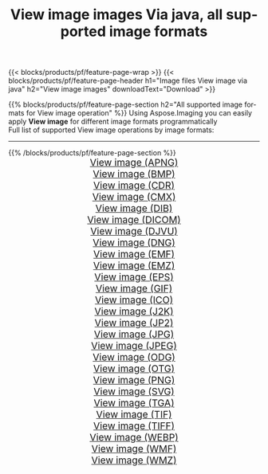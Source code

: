 ﻿---
title: View image images Via java, all supported image formats 
weight: 3920
url: /java/viewer 
lang: en
langdirlevel: 2
locales: zh-hans,ja,it,ru,de,es,fr,nl,id,lt,pl,pt,vi,tr,ko,zh-hant,ar,hi,th,sv,cs,uk,he
description: Using Aspose.Imaging you can easily View image images Via java
---

{{< blocks/products/pf/feature-page-wrap >}}
{{< blocks/products/pf/feature-page-header h1="Image files View image via java" h2="View image images" downloadText="Download" >}}


{{% blocks/products/pf/feature-page-section  h2="All supported image formats for View image operation" %}}
Using Aspose.Imaging you can easily apply **View image** for different image formats programmatically
<br/>
Full list of supported View image operations by image formats:
<hr/>
{{% /blocks/products/pf/feature-page-section %}}
<div class="container-fluid productfamilypage bg-gray">
    <div class="convertypes bg-gray agp-content section">
        <div class="container">
		<div class="row other-converters" style="gap: 10px;font-size: 19px;text-align:center;">
		    <div class='col-md-2 other-converter remove-lp remove-rp'><a href="/imaging/java/viewer/apng" style="padding:15px;">View image (APNG)</a></div><div class='col-md-2 other-converter remove-lp remove-rp'><a href="/imaging/java/viewer/bmp" style="padding:15px;">View image (BMP)</a></div><div class='col-md-2 other-converter remove-lp remove-rp'><a href="/imaging/java/viewer/cdr" style="padding:15px;">View image (CDR)</a></div><div class='col-md-2 other-converter remove-lp remove-rp'><a href="/imaging/java/viewer/cmx" style="padding:15px;">View image (CMX)</a></div><div class='col-md-2 other-converter remove-lp remove-rp'><a href="/imaging/java/viewer/dib" style="padding:15px;">View image (DIB)</a></div><div class='col-md-2 other-converter remove-lp remove-rp'><a href="/imaging/java/viewer/dicom" style="padding:15px;">View image (DICOM)</a></div><div class='col-md-2 other-converter remove-lp remove-rp'><a href="/imaging/java/viewer/djvu" style="padding:15px;">View image (DJVU)</a></div><div class='col-md-2 other-converter remove-lp remove-rp'><a href="/imaging/java/viewer/dng" style="padding:15px;">View image (DNG)</a></div><div class='col-md-2 other-converter remove-lp remove-rp'><a href="/imaging/java/viewer/emf" style="padding:15px;">View image (EMF)</a></div><div class='col-md-2 other-converter remove-lp remove-rp'><a href="/imaging/java/viewer/emz" style="padding:15px;">View image (EMZ)</a></div><div class='col-md-2 other-converter remove-lp remove-rp'><a href="/imaging/java/viewer/eps" style="padding:15px;">View image (EPS)</a></div><div class='col-md-2 other-converter remove-lp remove-rp'><a href="/imaging/java/viewer/gif" style="padding:15px;">View image (GIF)</a></div><div class='col-md-2 other-converter remove-lp remove-rp'><a href="/imaging/java/viewer/ico" style="padding:15px;">View image (ICO)</a></div><div class='col-md-2 other-converter remove-lp remove-rp'><a href="/imaging/java/viewer/j2k" style="padding:15px;">View image (J2K)</a></div><div class='col-md-2 other-converter remove-lp remove-rp'><a href="/imaging/java/viewer/jp2" style="padding:15px;">View image (JP2)</a></div><div class='col-md-2 other-converter remove-lp remove-rp'><a href="/imaging/java/viewer/jpg" style="padding:15px;">View image (JPG)</a></div><div class='col-md-2 other-converter remove-lp remove-rp'><a href="/imaging/java/viewer/jpeg" style="padding:15px;">View image (JPEG)</a></div><div class='col-md-2 other-converter remove-lp remove-rp'><a href="/imaging/java/viewer/odg" style="padding:15px;">View image (ODG)</a></div><div class='col-md-2 other-converter remove-lp remove-rp'><a href="/imaging/java/viewer/otg" style="padding:15px;">View image (OTG)</a></div><div class='col-md-2 other-converter remove-lp remove-rp'><a href="/imaging/java/viewer/png" style="padding:15px;">View image (PNG)</a></div><div class='col-md-2 other-converter remove-lp remove-rp'><a href="/imaging/java/viewer/svg" style="padding:15px;">View image (SVG)</a></div><div class='col-md-2 other-converter remove-lp remove-rp'><a href="/imaging/java/viewer/tga" style="padding:15px;">View image (TGA)</a></div><div class='col-md-2 other-converter remove-lp remove-rp'><a href="/imaging/java/viewer/tif" style="padding:15px;">View image (TIF)</a></div><div class='col-md-2 other-converter remove-lp remove-rp'><a href="/imaging/java/viewer/tiff" style="padding:15px;">View image (TIFF)</a></div><div class='col-md-2 other-converter remove-lp remove-rp'><a href="/imaging/java/viewer/webp" style="padding:15px;">View image (WEBP)</a></div><div class='col-md-2 other-converter remove-lp remove-rp'><a href="/imaging/java/viewer/wmf" style="padding:15px;">View image (WMF)</a></div><div class='col-md-2 other-converter remove-lp remove-rp'><a href="/imaging/java/viewer/wmz" style="padding:15px;">View image (WMZ)</a></div>
                </div>
        </div>
    </div>
</div>
<br/>
